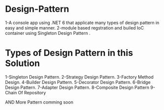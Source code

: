 # Design-Pattern
1-A console app using .NET 6 that applicate many types of design pattern in easy and simple manner.
2-module based regstration and builed IoC container using Singleton Design Pattern .

# Types of Design Pattern in this Solution 

1-Singleton Design Pattern.
2-Strategy Design Pattern.
3-Factory Method Design.
4-Builder Design Pattern.
5-Decorator Design Pattern.
6-Bridge Design Pattern.
7-Adapter Design Pattern.
8-Composite Design Pattern
9-Chain Of Repository

AND More Pattern comming soon
